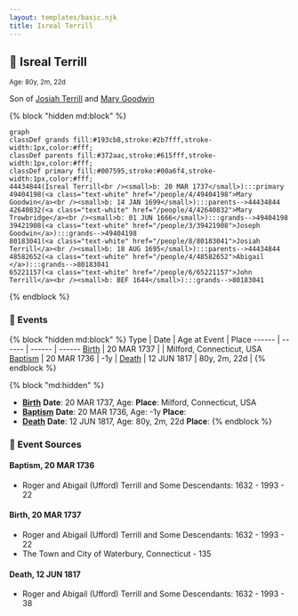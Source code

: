 ```yaml
---
layout: templates/basic.njk
title: Isreal Terrill
---
```

## 🔵 Isreal Terrill
<small>Age: 80y, 2m, 22d</small>

Son of [Josiah Terrill](/people/8/80183041) and [Mary Goodwin](/people/4/49404198)

{% block "hidden md:block" %}
```mermaid
graph
classDef grands fill:#193cb8,stroke:#2b7fff,stroke-width:1px,color:#fff;
classDef parents fill:#372aac,stroke:#615fff,stroke-width:1px,color:#fff;
classDef primary fill:#007595,stroke:#00a6f4,stroke-width:1px,color:#fff;
44434844(Isreal Terrill<br /><small>b: 20 MAR 1737</small>):::primary
49404198(<a class="text-white" href="/people/4/49404198">Mary Goodwin</a><br /><small>b: 14 JAN 1699</small>):::parents-->44434844
42640832(<a class="text-white" href="/people/4/42640832">Mary Trowbridge</a><br /><small>b: 01 JUN 1666</small>):::grands-->49404198
39421908(<a class="text-white" href="/people/3/39421908">Joseph Goodwin</a>):::grands-->49404198
80183041(<a class="text-white" href="/people/8/80183041">Josiah Terrill</a><br /><small>b: 18 AUG 1695</small>):::parents-->44434844
48582652(<a class="text-white" href="/people/4/48582652">Abigail </a>):::grands-->80183041
65221157(<a class="text-white" href="/people/6/65221157">John Terrill</a><br /><small>b: BEF 1644</small>):::grands-->80183041
```
{% endblock %}

### 📆 Events

{% block "hidden md:block" %}
Type | Date | Age at Event | Place
------ | ------ | ------ | ------
[Birth](#event-event-2) | 20 MAR 1737 |  | Milford, Connecticut, USA
[Baptism](#event-event-0) | 20 MAR 1736 | -1y |
[Death](#event-event-4) | 12 JUN 1817 | 80y, 2m, 22d |
{% endblock %}

{% block "md:hidden" %}
- **[Birth](#event-event-2)**
**Date**: 20 MAR 1737, Age:
**Place**: Milford, Connecticut, USA
- **[Baptism](#event-event-0)**
**Date**: 20 MAR 1736, Age: -1y
**Place**:
- **[Death](#event-event-4)**
**Date**: 12 JUN 1817, Age: 80y, 2m, 22d
**Place**:
{% endblock %}

### 📰 Event Sources

#### <a id="event-event-0"></a> Baptism, 20 MAR 1736
* Roger and Abigail (Ufford) Terrill and Some Descendants: 1632 - 1993  - 22

#### <a id="event-event-2"></a> Birth, 20 MAR 1737
* Roger and Abigail (Ufford) Terrill and Some Descendants: 1632 - 1993  - 22
* The Town and City of Waterbury, Connecticut  - 135

#### <a id="event-event-4"></a> Death, 12 JUN 1817
* Roger and Abigail (Ufford) Terrill and Some Descendants: 1632 - 1993  - 38